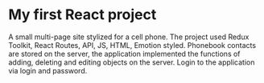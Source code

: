 # My first React project 

A small multi-page site stylized for a cell phone.
The project used Redux Toolkit, React Routes, API, JS, HTML, Emotion styled. 
Phonebook contacts are stored on the server, the application implemented the functions of adding, deleting and editing objects on the server. Login to the application via login and password. 
